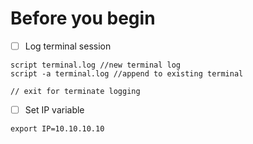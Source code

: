 # Before you begin

* [ ] Log terminal session

```
script terminal.log //new terminal log
script -a terminal.log //append to existing terminal

// exit for terminate logging
```

* [ ] Set IP variable

```
export IP=10.10.10.10
```


